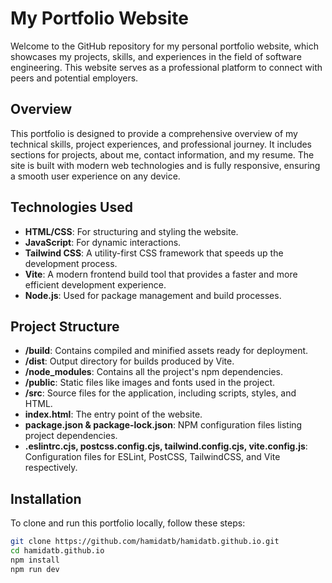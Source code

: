 # My Portfolio Website

Welcome to the GitHub repository for my personal portfolio website, which showcases my projects, skills, and experiences in the field of software engineering. This website serves as a professional platform to connect with peers and potential employers.

## Overview

This portfolio is designed to provide a comprehensive overview of my technical skills, project experiences, and professional journey. It includes sections for projects, about me, contact information, and my resume. The site is built with modern web technologies and is fully responsive, ensuring a smooth user experience on any device.

## Technologies Used

- **HTML/CSS**: For structuring and styling the website.
- **JavaScript**: For dynamic interactions.
- **Tailwind CSS**: A utility-first CSS framework that speeds up the development process.
- **Vite**: A modern frontend build tool that provides a faster and more efficient development experience.
- **Node.js**: Used for package management and build processes.

## Project Structure

- **/build**: Contains compiled and minified assets ready for deployment.
- **/dist**: Output directory for builds produced by Vite.
- **/node_modules**: Contains all the project's npm dependencies.
- **/public**: Static files like images and fonts used in the project.
- **/src**: Source files for the application, including scripts, styles, and HTML.
- **index.html**: The entry point of the website.
- **package.json & package-lock.json**: NPM configuration files listing project dependencies.
- **.eslintrc.cjs, postcss.config.cjs, tailwind.config.cjs, vite.config.js**: Configuration files for ESLint, PostCSS, TailwindCSS, and Vite respectively.

## Installation

To clone and run this portfolio locally, follow these steps:

```bash
git clone https://github.com/hamidatb/hamidatb.github.io.git
cd hamidatb.github.io
npm install
npm run dev
